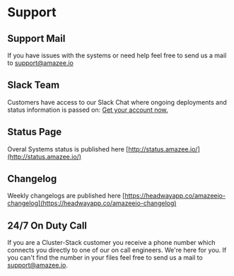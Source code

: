 # Support

## Support Mail
If you have issues with the systems or need help feel free to send us a mail to support@amazee.io

## Slack Team
Customers have access to our Slack Chat where ongoing deployments and status information is passed on: [Get your account now.](https://slackinvite.me/to/amazeeio)

## Status Page
Overal Systems status is published here [http://status.amazee.io/](http://status.amazee.io/)

## Changelog
Weekly changelogs are published here [https://headwayapp.co/amazeeio-changelog](https://headwayapp.co/amazeeio-changelog)

## 24/7 On Duty Call
If you are a Cluster-Stack customer you receive a phone number which connects you directly to one of our on call engineers. We're here for you. If you can't find the number in your files feel free to send us a mail to support@amazee.io.
